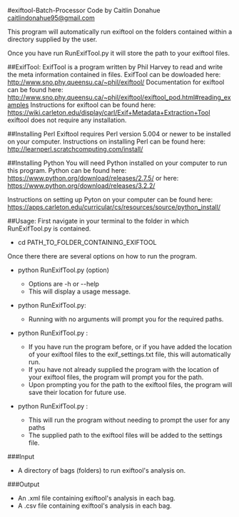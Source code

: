 #exiftool-Batch-Processor
Code by Caitlin Donahue caitlindonahue95@gmail.com

This program will automatically run exiftool on the folders contained within a directory supplied by the user.

Once you have run RunExifTool.py it will store the path to your exiftool files.

##ExifTool:
ExifTool is a program written by Phil Harvey to read and write the meta information contained in files.
ExifTool can be dowloaded here: http://www.sno.phy.queensu.ca/~phil/exiftool/
Documentation for exiftool can be found here: http://www.sno.phy.queensu.ca/~phil/exiftool/exiftool_pod.html#reading_examples
Instructions for exiftool can be found here: https://wiki.carleton.edu/display/carl/Exif+Metadata+Extraction+Tool
exiftool does not require any installation.

##Installing Perl
Exiftool requires Perl version 5.004 or newer to be installed on your computer.
Instructions on installing Perl can be found here: http://learnperl.scratchcomputing.com/install/

##Installing Python
You will need Python installed on your computer to run this program.
Python can be found here: https://www.python.org/download/releases/2.7.5/
or here: https://www.python.org/download/releases/3.2.2/

Instructions on setting up Pyton on your computer can be found here: https://apps.carleton.edu/curricular/cs/resources/source/python_install/


##Usage:
First navigate in your terminal to the folder in which RunExifTool.py is contained.
- cd PATH_TO_FOLDER_CONTAINING_EXIFTOOL

Once there there are several options on how to run the program.

- python RunExifTool.py (option)
  - Options are -h or --help 
  - This will display a usage message.

- python RunExifTool.py:
  - Running with no arguments will prompt you for the required paths.

- python RunExifTool.py <path to files to validate>:
  - If you have run the program before, or if you have added the location of your exiftool files to the exif_settings.txt file, this will automatically run.
  - If you have not already supplied the program with the location of your exiftool files, the program will prompt you for the path.
  - Upon prompting you for the path to the exiftool files, the program will save their location for future use.

- python RunExifTool.py <path to files to validate> <path to exiftool Files>:
  - This will run the program without needing to prompt the user for any paths
  - The supplied path to the exiftool files will be added to the settings file.

###Input
- A directory of bags (folders) to run exiftool's analysis on.

###Output
- An .xml file containing exiftool's analysis in each bag.
- A .csv file containing exiftool's analysis in each bag.

